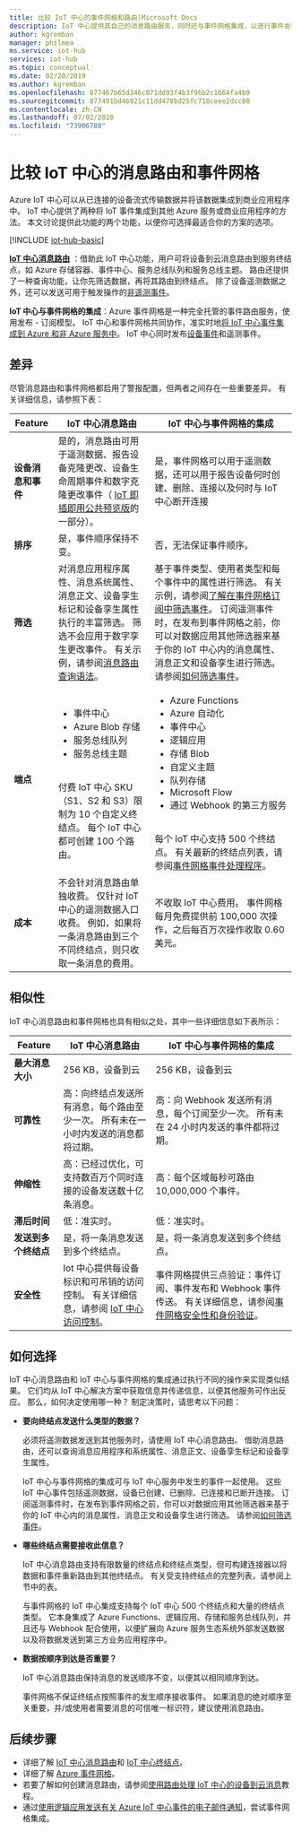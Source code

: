 ```yaml
---
title: 比较 IoT 中心的事件网格和路由|Microsoft Docs
description: IoT 中心提供其自己的消息路由服务，同时还与事件网格集成，以进行事件发布。 比较这两个功能。
author: kgremban
manager: philmea
ms.service: iot-hub
services: iot-hub
ms.topic: conceptual
ms.date: 02/20/2019
ms.author: kgremban
ms.openlocfilehash: 877467b65d346c871dd93f4b3f96b2c1664fa4b9
ms.sourcegitcommit: 877491bd46921c11dd478bd25fc718ceee2dcc08
ms.contentlocale: zh-CN
ms.lasthandoff: 07/02/2020
ms.locfileid: "73906788"
---
```

# <a name="compare-message-routing-and-event-grid-for-iot-hub"></a>比较 IoT 中心的消息路由和事件网格

Azure IoT 中心可以从已连接的设备流式传输数据并将该数据集成到商业应用程序中。 IoT 中心提供了两种将 IoT 事件集成到其他 Azure 服务或商业应用程序的方法。 本文讨论提供此功能的两个功能，以便你可选择最适合你的方案的选项。

[!INCLUDE [iot-hub-basic](../../includes/iot-hub-basic-partial.md)]

**[IoT 中心消息路由](iot-hub-devguide-messages-d2c.md)** ：借助此 IoT 中心功能，用户可将设备到云消息路由到服务终结点，如 Azure 存储容器、事件中心、服务总线队列和服务总线主题。 路由还提供了一种查询功能，让你先筛选数据，再将其路由到终结点。 除了设备遥测数据之外，还可以发送可用于触发操作的[非遥测事件](iot-hub-devguide-messages-d2c.md#non-telemetry-events)。 

**IoT 中心与事件网格的集成**：Azure 事件网格是一种完全托管的事件路由服务，使用发布 - 订阅模型。 IoT 中心和事件网格共同协作，准实时地[将 IoT 中心事件集成到 Azure 和非 Azure 服务中](iot-hub-event-grid.md)。 IoT 中心同时发布[设备事件](iot-hub-event-grid.md#event-types)和遥测事件。

## <a name="differences"></a>差异

尽管消息路由和事件网格都启用了警报配置，但两者之间存在一些重要差异。 有关详细信息，请参照下表：

| Feature | IoT 中心消息路由 | IoT 中心与事件网格的集成 |
| ------- | --------------- | ---------- |
| **设备消息和事件** | 是的，消息路由可用于遥测数据、报告设备克隆更改、设备生命周期事件和数字克隆更改事件（ [IoT 即插即用公共预览版](../iot-pnp/overview-iot-plug-and-play.md)的一部分）。 | 是，事件网格可以用于遥测数据，还可以用于报告设备何时创建、删除、连接以及何时与 IoT 中心断开连接 |
| **排序** | 是，事件顺序保持不变。  | 否，无法保证事件顺序。 | 
| **筛选** | 对消息应用程序属性、消息系统属性、消息正文、设备孪生标记和设备孪生属性执行的丰富筛选。 筛选不会应用于数字孪生更改事件。 有关示例，请参阅[消息路由查询语法](iot-hub-devguide-routing-query-syntax.md)。 | 基于事件类型、使用者类型和每个事件中的属性进行筛选。 有关示例，请参阅[了解在事件网格订阅中筛选事件](../event-grid/event-filtering.md)。 订阅遥测事件时，在发布到事件网格之前，你可以对数据应用其他筛选器来基于你的 IoT 中心内的消息属性、消息正文和设备孪生进行筛选。 请参阅[如何筛选事件](../iot-hub/iot-hub-event-grid.md#filter-events)。 |
| **端点** | <ul><li>事件中心</li> <li>Azure Blob 存储</li> <li>服务总线队列</li> <li>服务总线主题</li></ul><br>付费 IoT 中心 SKU（S1、S2 和 S3）限制为 10 个自定义终结点。 每个 IoT 中心都可创建 100 个路由。 | <ul><li>Azure Functions</li> <li>Azure 自动化</li> <li>事件中心</li> <li>逻辑应用</li> <li>存储 Blob</li> <li>自定义主题</li> <li>队列存储</li> <li>Microsoft Flow</li> <li>通过 Webhook 的第三方服务</li></ul><br>每个 IoT 中心支持 500 个终结点。 有关最新的终结点列表，请参阅[事件网格事件处理程序](../event-grid/overview.md#event-handlers)。 |
| **成本** | 不会针对消息路由单独收费。 仅针对 IoT 中心的遥测数据入口收费。 例如，如果将一条消息路由到三个不同终结点，则只收取一条消息的费用。 | 不收取 IoT 中心费用。 事件网格每月免费提供前 100,000 次操作，之后每百万次操作收取 0.60 美元。 |

## <a name="similarities"></a>相似性

IoT 中心消息路由和事件网格也具有相似之处，其中一些详细信息如下表所示：

| Feature | IoT 中心消息路由 | IoT 中心与事件网格的集成 |
| ------- | --------------- | ---------- |
| **最大消息大小** | 256 KB，设备到云 | 256 KB，设备到云 |
| **可靠性** | 高：向终结点发送所有消息，每个路由至少一次。 所有未在一小时内发送的消息都将过期。 | 高：向 Webhook 发送所有消息，每个订阅至少一次。 所有未在 24 小时内发送的事件都将过期。 | 
| **伸缩性** | 高：已经过优化，可支持数百万个同时连接的设备发送数十亿条消息。 | 高：每个区域每秒可路由 10,000,000 个事件。 |
| **滞后时间** | 低：准实时。 | 低：准实时。 |
| **发送到多个终结点** | 是，将一条消息发送到多个终结点。 | 是，将一条消息发送到多个终结点。  
| **安全性** | Iot 中心提供每设备标识和可吊销的访问控制。 有关详细信息，请参阅 [IoT 中心访问控制](iot-hub-devguide-security.md)。 | 事件网格提供三点验证：事件订阅、事件发布和 Webhook 事件传送。 有关详细信息，请参阅[事件网格安全性和身份验证](../event-grid/security-authentication.md)。 |

## <a name="how-to-choose"></a>如何选择

IoT 中心消息路由和 IoT 中心与事件网格的集成通过执行不同的操作来实现类似结果。 它们均从 IoT 中心解决方案中获取信息并传递信息，以便其他服务可作出反应。 那么，如何决定使用哪一种？ 制定决策时，请思考以下问题： 

* **要向终结点发送什么类型的数据？**

   必须将遥测数据发送到其他服务时，请使用 IoT 中心消息路由。 借助消息路由，还可以查询消息应用程序和系统属性、消息正文、设备孪生标记和设备孪生属性。

   IoT 中心与事件网格的集成可与 IoT 中心服务中发生的事件一起使用。 这些 IoT 中心事件包括遥测数据，设备已创建、已删除、已连接和已断开连接。 订阅遥测事件时，在发布到事件网格之前，你可以对数据应用其他筛选器来基于你的 IoT 中心内的消息属性、消息正文和设备孪生进行筛选。 请参阅[如何筛选事件](../iot-hub/iot-hub-event-grid.md#filter-events)。

* **哪些终结点需要接收此信息？**

   IoT 中心消息路由支持有限数量的终结点和终结点类型，但可构建连接器以将数据和事件重新路由到其他终结点。 有关受支持终结点的完整列表，请参阅上节中的表。 

   与事件网格的 IoT 中心集成支持每个 IoT 中心 500 个终结点和大量的终结点类型。 它本身集成了 Azure Functions、逻辑应用、存储和服务总线队列，并且还与 Webhook 配合使用，以便扩展向 Azure 服务生态系统外部发送数据以及将数据发送到第三方业务应用程序中。

* **数据按顺序到达是否重要？**

   IoT 中心消息路由保持消息的发送顺序不变，以便其以相同顺序到达。

   事件网格不保证终结点按照事件的发生顺序接收事件。 如果消息的绝对顺序至关重要，并/或使用者需要消息的可信唯一标识符，建议使用消息路由。 

## <a name="next-steps"></a>后续步骤

* 详细了解 [IoT 中心消息路由](iot-hub-devguide-messages-d2c.md)和 [IoT 中心终结点](iot-hub-devguide-endpoints.md)。
* 详细了解 [Azure 事件网格](../event-grid/overview.md)。
* 若要了解如何创建消息路由，请参阅[使用路由处理 IoT 中心的设备到云消息](../iot-hub/tutorial-routing.md)教程。
* 通过[使用逻辑应用发送有关 Azure IoT 中心事件的电子邮件通知](../event-grid/publish-iot-hub-events-to-logic-apps.md)，尝试事件网格集成。
